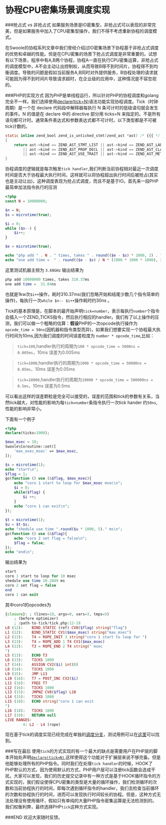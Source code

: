 # 协程CPU密集场景调度实现

###抢占式 vs 非抢占式
如果服务场景是IO密集型，非抢占式可以表现的非常完美，但是如果服务中加入了CPU密集型操作，我们不得不考虑重新协程的调度模式。

在Swoole的协程系列文章中我们曾经介绍过IO密集场景下协程基于非抢占式调度的优势和卓越的性能。但是在CPU密集的场景下抢占式调度是非常重要的。试想有以下场景，程序中有A,B两个协程，协程A一直在执行CPU密集运算，非抢占式的调度模型中，A不会主动让出控制权，从而导致B得不到时间片，协程得不到均衡调度。导致的问题是假如当前服务A,B同时对外提供服务，B协程处理的请求就可能因为得不到时间片导致请求超时，在企业级的应用中，这种情况是不容忽视的。

###PHP的实现方式
因为PHP是单线程运行，所以针对PHP的协程调度和golang完全不一样。我们选择使用[declare(tick=N)](http://php.net/manual/zh/control-structures.declare.php "d")语法功能实现协程调度。Tick（时钟周期）是一个在 declare 代码段中解释器每执行 N 条可计时的低级语句就会发生的事件。N 的值是在 declare 中的 directive 部分用 ticks=N 来指定的。不是所有语句都可计时。通常条件表达式和参数表达式都不可计时。以下类型都是不可被tick计数的。
```c
static inline zend_bool zend_is_unticked_stmt(zend_ast *ast) /* {{{ */
{
	return ast->kind == ZEND_AST_STMT_LIST || ast->kind == ZEND_AST_LABEL
		|| ast->kind == ZEND_AST_PROP_DECL || ast->kind == ZEND_AST_CLASS_CONST_DECL
		|| ast->kind == ZEND_AST_USE_TRAIT || ast->kind == ZEND_AST_METHOD;
}
```
协程调度的逻辑就是每次触发`tick handler`,我们判断当前协程相对最近一次调度时间是否大于协程最大执行时间，这样就可以将协程超出执行时间后被抢占(其实也是主动让出)，这种调度表现为抢占式调度，而且不是基于IO。首先来一段PHP最简单加法指令执行的压测
```php
<?php
const N = 10000000;

$n = N;
$s = microtime(true);

$i = 0;
while ($n--) {
    $i++;
}

$e = microtime(true);

echo "php add " . N . " times, takes " . round(($e - $s) * 1000, 2) . "ms\n";
echo "one add time =  " . round(($e - $s) / N * (1000 * 1000 * 1000), 2) . "ns\n";

```
这里测试机器主频为 `3.60GHz`
输出结果为

```php
php add 10000000 times, takes 310.37ms
one add time =  31.04ns
```

也就是1kw次`$i++`操作，耗时310.37ms(我们忽略开始和结尾少数几个指令简单的操作)，每执行一次`while $n-- $i++`操作耗时约30ns 。

Tick的基本原理是，在脚本的最开始声明`tick=number`，表示每执行`number`个指令会插入一个ZEND_TICKS指令，然后执行相应的handler。我们有了以上操作的压测，我们可以做一个粗略的估算：**假设**PHP的一次opcode执行操作为`opcode_time = 50ns`(因机器和指令类型而异)，如果我们想要实现一个协程最大执行时间为10ms,因为我们调度的时间误差粒度为 `number * opcode_time`,比如：

>  `tick=100`,handler执行的周期为`100 * opcode_time = 5000ns = 0.005ms`，10ms 误差为0.005ms

>  `tick=1000`,handler执行的周期为`1000 * opcode_time = 50000ns = 0.05ms`，10ms 误差为0.05ms

>  `tick=10000`,handler执行的周期为`10000 * opcode_time = 500000ns = 0.5ms`，10ms 误差为0.5ms

可以看出这样的误差颗粒是完全可以接受的，误差的范围和tick的参数有关系，当然tick越大，对性能的影响为每`tick=number`条指令执行一次tick hander 约`50ns`,性能的影响非常小。

下面有一个例子
```php
<?php
declare(ticks=1000);

$max_msec = 10;
Swoole\Coroutine::set([
    'max_exec_msec' => $max_msec,
]);

$s = microtime(1);
echo "start\n";
$flag = 1;
go(function () use (&$flag, $max_msec){
    echo "coro 1 start to loop for $max_msec msec\n";
    $i = 0;
    while($flag) {
        $i ++;
    }
    echo "coro 1 can exit\n";
});
    
$t = microtime(1);
$u = $t-$s;
echo "shedule use time ".round($u * 1000, 5)." ms\n";
go(function () use (&$flag){
    echo "coro 2 set flag = false\n";
    $flag = false;
});
echo "end\n";
```
输出结果为
```php
start
coro 1 start to loop for 10 msec
shedule use time 10.2849 ms
coro 2 set flag = false
end
coro 1 can exit
```
其中coro1的opcodes为
```php
{closure}: ; (lines=18, args=0, vars=3, tmps=5)
    ; (before optimizer)
    ; /path-to-tick/tick.php:12-19
L0 (12):    BIND_STATIC (ref) CV0($flag) string("flag")
L1 (12):    BIND_STATIC CV1($max_msec) string("max_msec")
L2 (13):    T4 = ROPE_INIT 3 string("coro 1 start to loop for ")
L3 (13):    T4 = ROPE_ADD 1 T4 CV1($max_msec)
L4 (13):    T3 = ROPE_END 2 T4 string(" msec
")
L5 (13):    ECHO T3
L6 (13):    TICKS 1000
L7 (14):    ASSIGN CV2($i) int(0)
L8 (14):    TICKS 1000
L9 (15):    JMP L13
L10 (16):   T7 = POST_INC CV2($i)
L11 (16):   FREE T7
L12 (16):   TICKS 1000
L13 (15):   JMPNZ CV0($flag) L10
L14 (15):   TICKS 1000
L15 (18):   ECHO string("coro 1 can exit
")
L16 (18):   TICKS 1000
L17 (19):   RETURN null
LIVE RANGES:
        4: L2 - L4 (rope)

```
现在基于tick的调度实现已经完成在单独的[调度分支](https://github.com/swoole/swoole-src/tree/schedule "调度分支")，测试用例可以在[这里](https://github.com/swoole/swoole-src/tree/schedule/tests/swoole_coroutine/schedule "这里")可以找到。

###写在最后
使用`tick`的方式实现的有一个最大的缺点是需要用户在PHP层的脚本开始处声明[`declare(tick=N)`](http://php.net/manual/zh/control-structures.declare.php "d"),这样使得这个功能对于扩展层来说不够完备。但是他能够处理所有的PHP指令。同时我们在处理`tick handler`的时候，HOOK了PHP默认的方式，因为使用默认的方式，PHP用户层可以注册tick函数会造成干扰。大家可以发现，我们的历史提交记录中有一种方式是基于HOOK循环指令的方式实现的，我们假设使得CPU密集的类型是大量的循环操作，我们检测循环的次数和当前协程执行的时间，即每次遇到循环指令的handler，我们去检查当前循环的次数和协程执行的时间，进而可以发现执行时间较长的协程。但是，这种方式无法处理没有使用循环，假如只有单纯的大量PHP指令密集运算是无法检测到的。我们权衡利弊，最终选择PHP`tick`这种方式实现。

###END
欢迎大家随时反馈。